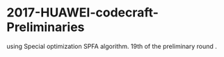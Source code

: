 # 2017-HUAWEI-codecraft-Preliminaries
using Special optimization SPFA algorithm. 19th of the preliminary round .

